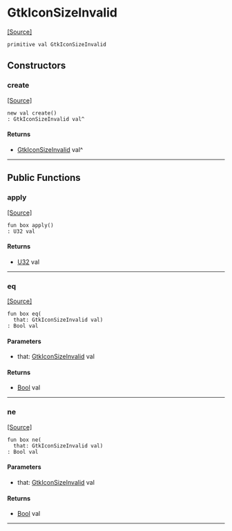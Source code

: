 # GtkIconSizeInvalid
<span class="source-link">[[Source]](src/gtk3/GtkIconSize.md#L7)</span>
```pony
primitive val GtkIconSizeInvalid
```

## Constructors

### create
<span class="source-link">[[Source]](src/gtk3/GtkIconSize.md#L7)</span>


```pony
new val create()
: GtkIconSizeInvalid val^
```

#### Returns

* [GtkIconSizeInvalid](gtk3-GtkIconSizeInvalid.md) val^

---

## Public Functions

### apply
<span class="source-link">[[Source]](src/gtk3/GtkIconSize.md#L7)</span>


```pony
fun box apply()
: U32 val
```

#### Returns

* [U32](builtin-U32.md) val

---

### eq
<span class="source-link">[[Source]](src/gtk3/GtkIconSize.md#L7)</span>


```pony
fun box eq(
  that: GtkIconSizeInvalid val)
: Bool val
```
#### Parameters

*   that: [GtkIconSizeInvalid](gtk3-GtkIconSizeInvalid.md) val

#### Returns

* [Bool](builtin-Bool.md) val

---

### ne
<span class="source-link">[[Source]](src/gtk3/GtkIconSize.md#L7)</span>


```pony
fun box ne(
  that: GtkIconSizeInvalid val)
: Bool val
```
#### Parameters

*   that: [GtkIconSizeInvalid](gtk3-GtkIconSizeInvalid.md) val

#### Returns

* [Bool](builtin-Bool.md) val

---

